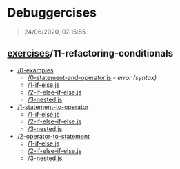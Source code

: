 # Debuggercises 

> 24/06/2020, 07:15:55 

## [exercises](../README.md)/11-refactoring-conditionals 

- [/0-examples](./0-examples/README.md)
  - [/0-statement-and-operator.js](./0-examples/README.md#0-statement-and-operatorjs) - _error (syntax)_ 
  - [/1-if-else.js](./0-examples/README.md#1-if-elsejs)  
  - [/2-if-else-if-else.js](./0-examples/README.md#2-if-else-if-elsejs)  
  - [/3-nested.js](./0-examples/README.md#3-nestedjs)  
- [/1-statement-to-operator](./1-statement-to-operator/README.md)
  - [/1-if-else.js](./1-statement-to-operator/README.md#1-if-elsejs)  
  - [/2-if-else-if-else.js](./1-statement-to-operator/README.md#2-if-else-if-elsejs)  
  - [/3-nested.js](./1-statement-to-operator/README.md#3-nestedjs)  
- [/2-operator-to-statement](./2-operator-to-statement/README.md)
  - [/1-if-else.js](./2-operator-to-statement/README.md#1-if-elsejs)  
  - [/2-if-else-if-else.js](./2-operator-to-statement/README.md#2-if-else-if-elsejs)  
  - [/3-nested.js](./2-operator-to-statement/README.md#3-nestedjs)  
